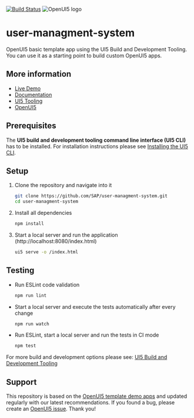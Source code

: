 [![Build Status](https://travis-ci.org/SAP/user-managment-system.svg?branch=master)](https://travis-ci.org/SAP/user-managment-system)
![OpenUI5 logo](http://openui5.org/images/OpenUI5_new_big_side.png)

# user-managment-system
OpenUI5 basic template app using the UI5 Build and Development Tooling. You can use it as a starting point to build custom OpenUI5 apps.

## More information
* [Live Demo](https://sap.github.io/user-managment-system)
* [Documentation](https://openui5.hana.ondemand.com/#/topic/7a4d93c0b0bb439b9d889ffc5b02eac9)
* [UI5 Tooling](https://github.com/SAP/ui5-tooling)
* [OpenUI5](https://github.com/SAP/openui5)

## Prerequisites
The **UI5 build and development tooling command line interface (UI5 CLI)** has to be installed.
For installation instructions please see [Installing the UI5 CLI](https://github.com/SAP/ui5-tooling#installing-the-ui5-cli).

## Setup
1. Clone the repository and navigate into it
    ```sh
    git clone https://github.com/SAP/user-managment-system.git
    cd user-managment-system
    ```
1. Install all dependencies
    ```sh
    npm install
    ```

1. Start a local server and run the application (http://localhost:8080/index.html)
    ```sh
    ui5 serve -o /index.html
    ```

## Testing
* Run ESLint code validation
    ```sh
    npm run lint
    ```
* Start a local server and execute the tests automatically after every change
    ```sh
    npm run watch
    ```
* Run ESLint, start a local server and run the tests in CI mode
    ```sh
    npm test
    ```

For more build and development options please see: [UI5 Build and Development Tooling](https://github.com/SAP/ui5-tooling)

## Support
This repository is based on the [OpenUI5 template demo apps](https://openui5.hana.ondemand.com/#/demoapps) and updated regularly with our latest recommendations. 
If you found a bug, please create an [OpenUI5 issue](https://github.com/sap/openui5/issues). Thank you!
